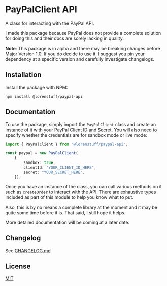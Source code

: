 # PayPalClient API
A class for interacting with the PayPal API.

I made this package because PayPal does not provide a complete solution for doing this and their docs are sorely lacking in quality.

**Note**: This package is in alpha and there may be breaking changes before Major Version 1.0. If you do decide to use it, I suggest you pin your dependency at a specific version and carefully investigate changelogs.

## Installation
Install the package with NPM:

```
npm install @lorenstuff/paypal-api
```

## Documentation
To use the package, simply import the `PayPalClient` class and create an instance of it with your PayPal Client ID and Secret. You will also need to specify whether the credentials are for sandbox mode or live mode:

```ts
import { PayPalClient } from "@lorenstuff/paypal-api";

const paypal = new PayPalClient(
	{
		sandbox: true,
		clientId: "YOUR_CLIENT_ID_HERE",
		secret: "YOUR_SECRET_HERE",
	});
```

Once you have an instance of the class, you can call various methods on it such as `createOrder` to interact with the API. There are exhaustive types included as part of this module to help you know what to put.

Also, this is by no means a complete library at the moment and it may be quite some time before it is. That said, I still hope it helps.

More detailed documentation will be coming at a later date.

## Changelog
See [CHANGELOG.md](https://github.com/duckdotapk/npm-paypal-api/blob/main/CHANGELOG.md)

## License
[MIT](https://github.com/duckdotapk/npm-paypal-api/blob/main/LICENSE.md)